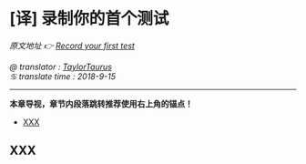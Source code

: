 # [译] 录制你的首个测试

*原文地址 👉 [Record your first test][0]*

*@ translator : [TaylorTaurus](https://github.com/taylortaurus)*    
*♋ translate time : 2018-9-15*    

---

**本章导视，章节内段落跳转推荐使用右上角的锚点！**

- [XXX](#xxx)

## XXX

[0]: https://www.ranorex.com/help/latest/ranorex-studio-fundamentals/ranorize-20-minutes/4-record-first-test/
